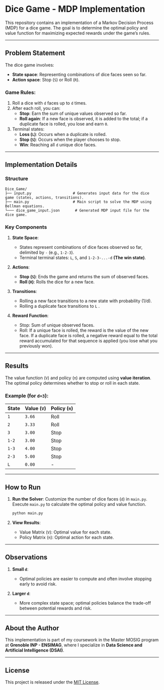 
# Dice Game - MDP Implementation

This repository contains an implementation of a Markov Decision Process (MDP) for a dice game. The goal is to determine the optimal policy and value function for maximizing expected rewards under the game’s rules.

---

## Problem Statement

The dice game involves:
- **State space**: Representing combinations of dice faces seen so far.
- **Action space**: Stop (`S`) or Roll (`R`).

### Game Rules:
1. Roll a dice with `d` faces up to `d` times.
2. After each roll, you can:
   - **Stop**: Earn the sum of unique values observed so far.
   - **Roll again**: If a new face is observed, it is added to the total; if a duplicate face is rolled, you lose and earn `0`.
3. Terminal states:
   - **Loss (`L`)**: Occurs when a duplicate is rolled.
   - **Stop (`S`)**: Occurs when the player chooses to stop.
   - **Win**: Reaching all `d` unique dice faces.

---

## Implementation Details

### Structure

```
Dice_Game/
├── input.py                   # Generates input data for the dice game (states, actions, transitions).
├── main.py                    # Main script to solve the MDP using Bellman equations.
└─── dice_game_input.json       # Generated MDP input file for the dice game.
```

### Key Components

1. **State Space**:
   - States represent combinations of dice faces observed so far, delimited by `-` (e.g., `1-2-3`).
   - Terminal terminal states: `L`, `S`, and `1-2-3-...-d` **(The win state)**.

2. **Actions**:
   - **Stop (`S`)**: Ends the game and returns the sum of observed faces.
   - **Roll (`R`)**: Rolls the dice for a new face.

3. **Transitions**:
   - Rolling a new face transitions to a new state with probability \(1/d\).
   - Rolling a duplicate face transitions to `L` .

4. **Reward Function**:
   - Stop: Sum of unique observed faces.
   - Roll: If a unique face is rolled, the reward is the value of the new face. If a duplicate face is rolled, a negative reward equal to the total reward accumulated for that sequence is applied (you lose what you previously won).

---

## Results

The value function (`V`) and policy (`π`) are computed using **value iteration**. The optimal policy determines whether to stop or roll in each state.

### Example (for `d=3`):

| State     | Value (`V`) | Policy (`π`) |
|-----------|-------------|--------------|
| `1`       | `3.66`      | Roll         |
| `2`       | `3.33`      | Roll         |
| `3`       | `3.00`      | Stop         |
| `1-2`     | `3.00`      | Stop         |
| `1-3`     | `4.00`      | Stop         |
| `2-3`     | `5.00`      | Stop         |
| `L`       | `0.00`      | -            |

---

## How to Run

1. **Run the Solver**:
   Customize the number of dice faces (`d`) in `main.py`.
   Execute `main.py` to calculate the optimal policy and value function.

   ```bash
   python main.py
   ```

3. **View Results**:
   - Value Matrix (`V`): Optimal value for each state.
   - Policy Matrix (`π`): Optimal action for each state.

---

## Observations

1. **Small `d`**:
   - Optimal policies are easier to compute and often involve stopping early to avoid risk.

2. **Larger `d`**:
   - More complex state space; optimal policies balance the trade-off between potential rewards and risk.

---

## About the Author

This implementation is part of my coursework in the Master MOSIG program at **Grenoble INP - ENSIMAG**, where I specialize in **Data Science and Artificial Intelligence (DSAI)**.

---

## License

This project is released under the [MIT License](LICENSE).
